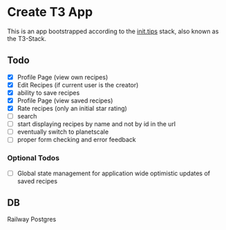# Create T3 App

This is an app bootstrapped according to the [init.tips](https://init.tips) stack, also known as the T3-Stack.

## Todo
- [x] Profile Page (view own recipes)
- [x] Edit Recipes (if current user is the creator)
- [x] ability to save recipes
- [x] Profile Page (view saved recipes)
- [x] Rate recipes (only an initial star rating)
- [ ] search
- [ ] start displaying recipes by name and not by id in the url
- [ ] eventually switch to planetscale
- [ ] proper form checking and error feedback

### Optional Todos
- [ ] Global state management for application wide optimistic updates of saved recipes

## DB
Railway Postgres
